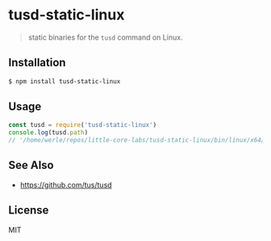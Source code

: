 tusd-static-linux
=================

> static binaries for the `tusd` command on Linux.

## Installation

```sh
$ npm install tusd-static-linux
```

## Usage

```js
const tusd = require('tusd-static-linux')
console.log(tusd.path)
// '/home/werle/repos/little-core-labs/tusd-static-linux/bin/linux/x64/tusd'
```

## See Also

* https://github.com/tus/tusd

## License

MIT
